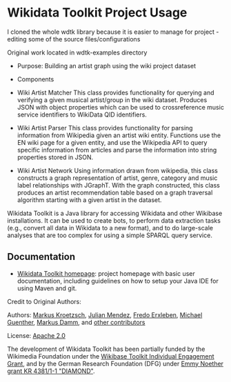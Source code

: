Wikidata Toolkit Project Usage
==============================

I cloned the whole wdtk library because it is easier to manage for project - editing some of the source files/configurations

Original work located in wdtk-examples directory

- Purpose: Building an artist graph using the wiki project dataset

- Components
* Wiki Artist Matcher
This class provides functionality for querying and verifying a given musical artist/group in the wiki dataset. Produces JSON with object properties which can be used to crossreference music service identifiers to WikiData QID identifiers.

* Wiki Artist Parser
This class provides functionality for parsing information from Wikipedia given an artist wiki entity. Functions use the EN wiki page for a given entity, and use the Wikipedia API to query specific information from articles and parse the information into string properties stored in JSON.

* Wiki Artist Network
Using information drawn from wikipedia, this class constructs a graph representation of artist, genre, category and music label relationships with JGraphT. With the graph constructed, this class produces an artist recommendation table based on a graph traversal algorithm starting with a given artist in the dataset.

Wikidata Toolkit is a Java library for accessing Wikidata and other Wikibase installations. It can be used to create bots, to perform data extraction tasks (e.g., convert all data in Wikidata to a new format), and to do large-scale analyses that are too complex for using a simple SPARQL query service.

Documentation
-------------

* [Wikidata Toolkit homepage](https://www.mediawiki.org/wiki/Wikidata_Toolkit): project homepage with basic user documentation, including guidelines on how to setup your Java IDE for using Maven and git.

Credit to Original Authors:

Authors: [Markus Kroetzsch](http://korrekt.org), [Julian Mendez](http://lat.inf.tu-dresden.de/~mendez/), [Fredo Erxleben](https://github.com/fer-rum), [Michael Guenther](https://github.com/guenthermi), [Markus Damm](https://github.com/mardam), and [other contributors](https://github.com/Wikidata/Wikidata-Toolkit/graphs/contributors)

License: [Apache 2.0](LICENSE.txt)

The development of Wikidata Toolkit has been partially funded by the Wikimedia Foundation under the [Wikibase Toolkit Individual Engagement Grant](https://meta.wikimedia.org/wiki/Grants:IEG/Wikidata_Toolkit), and by the German Research Foundation (DFG) under [Emmy Noether grant KR 4381/1-1 "DIAMOND"](https://ddll.inf.tu-dresden.de/web/DIAMOND/en).


